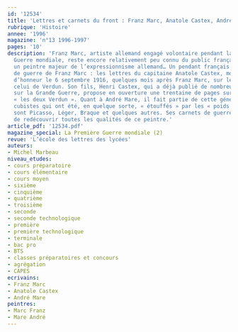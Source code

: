 ```yaml
---
id: '12534'
title: 'Lettres et carnets du front : Franz Marc, Anatole Castex, André Mare'
rubrique: 'Histoire'
annee: '1996'
magazine: 'n°13 1996-1997'
pages: '10'
description: 'Franz Marc, artiste allemand engagé volontaire pendant la Première
  Guerre mondiale, reste encore relativement peu connu du public français. C’est pourtant
  un peintre majeur de l’expressionnisme allemand… Un pendant français à la correspondance
  de guerre de Franz Marc : les lettres du capitaine Anatole Castex, mort au champ
  d’honneur le 6 septembre 1916, quelques mois après Franz Marc, sur le même front,
  celui de Verdun. Son fils, Henri Castex, qui a déjà publié de nombreux ouvrages
  sur la Grande Guerre, propose en ouverture une trentaine de pages sur ce qu’il nomme
  « les deux Verdun ». Quant à André Mare, il fait partie de cette génération de peintres
  cubistes qui ont été, en quelque sorte, « étouffés » par les « poids lourds » que
  sont Picasso, Léger, Braque et quelques autres. Ses carnets de guerre sont l’occasion
  de redécouvrir toutes les qualités de ce peintre.'
article_pdf: '12534.pdf'
magazine_special: La Première Guerre mondiale (2)
revue: 'L’école des lettres des lycées'
auteurs:
- Michel Marbeau
niveau_etudes:
- cours préparatoire
- cours élémentaire
- cours moyen
- sixième
- cinquième
- quatrième
- troisième
- seconde
- seconde technologique
- première
- première technologique
- terminale
- bac pro
- BTS
- classes préparatoires et concours
- agrégation
- CAPES
ecrivains:
- Franz Marc
- Anatole Castex
- André Mare
peintres:
- Marc Franz
- Mare André
---
```

